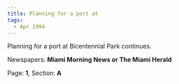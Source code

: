 ```yaml
---  
title: Planning for a port at  
tags:  
  - Apr 1994  
---  
```

  
Planning for a port at Bicentennial Park continues.  
  
Newspapers: **Miami Morning News or The Miami Herald**  
  
Page: **1**, Section: **A** 

